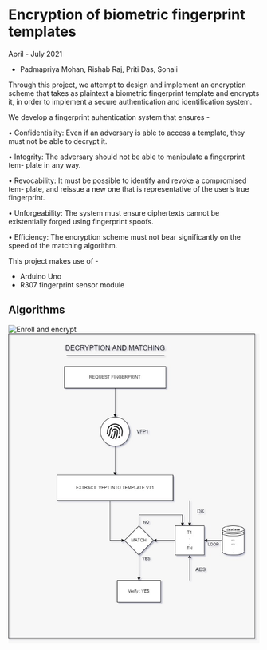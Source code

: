 # Encryption of biometric fingerprint templates

April - July 2021
- Padmapriya Mohan, Rishab Raj, Priti Das, Sonali

Through this project, we attempt to design and implement an encryption scheme that takes as plaintext a biometric fingerprint template and encrypts it, in order to implement a secure authentication and identification system. 


We develop a fingerprint auhentication system that ensures - 

• Confidentiality: Even if an adversary is able to access a template, they must
not be able to decrypt it.

• Integrity: The adversary should not be able to manipulate a fingerprint tem-
plate in any way.

• Revocability: It must be possible to identify and revoke a compromised tem-
plate, and reissue a new one that is representative of the user’s true fingerprint.

• Unforgeability: 
The system must ensure ciphertexts cannot be existentially
forged using fingerprint spoofs.

• Efficiency: The encryption scheme must not bear significantly on the speed
of the matching algorithm.


This project makes use of - 
- Arduino Uno
- R307 fingerprint sensor module


## Algorithms
![Enroll and encrypt](algoExtraxtEncrypt.png)
![Decrypt and Match](algoDecryptMatch.png)


